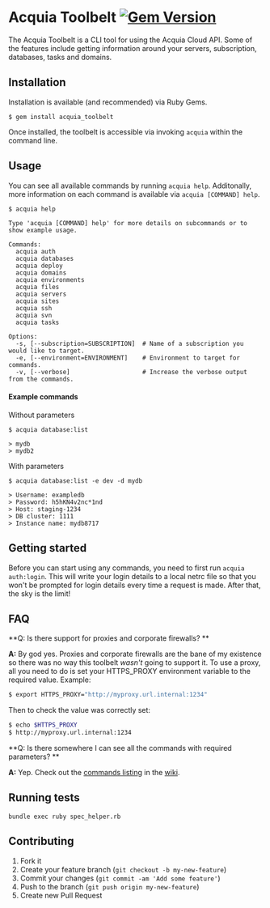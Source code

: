 # Acquia Toolbelt [![Gem Version](https://badge.fury.io/rb/acquia_toolbelt.png)](http://badge.fury.io/rb/acquia_toolbelt)

The Acquia Toolbelt is a CLI tool for using the Acquia Cloud API. Some of the
features include getting information around your servers, subscription,
databases, tasks and domains.

## Installation

Installation is available (and recommended) via Ruby Gems.

```
$ gem install acquia_toolbelt
```

Once installed, the toolbelt is accessible via invoking `acquia` within the command line.

## Usage
You can see all available commands by running `acquia help`. Additonally, more information on each command is available via `acquia [COMMAND] help`.

```
$ acquia help

Type 'acquia [COMMAND] help' for more details on subcommands or to show example usage.

Commands:
  acquia auth
  acquia databases
  acquia deploy
  acquia domains
  acquia environments
  acquia files
  acquia servers
  acquia sites
  acquia ssh
  acquia svn
  acquia tasks

Options:
  -s, [--subscription=SUBSCRIPTION]  # Name of a subscription you would like to target.
  -e, [--environment=ENVIRONMENT]    # Environment to target for commands.
  -v, [--verbose]                    # Increase the verbose output from the commands.
```

#### Example commands

Without parameters

```
$ acquia database:list

> mydb
> mydb2
```

With parameters

```
$ acquia database:list -e dev -d mydb

> Username: exampledb
> Password: h5hKN4v2nc*1nd
> Host: staging-1234
> DB cluster: 1111
> Instance name: mydb8717
```

## Getting started

Before you can start using any commands, you need to first run `acquia auth:login`. This will write your login details to a local netrc file so that you won't be prompted for login details every time a request is made. After that, the sky is the limit!

## FAQ

**Q: Is there support for proxies and corporate firewalls? **

**A:** By god yes. Proxies and corporate firewalls are the bane of my existence so there was no way this toolbelt _wasn't_ going to support it. To use a proxy, all you need to do is set your HTTPS_PROXY environment variable to the required value. Example:

```bash
$ export HTTPS_PROXY="http://myproxy.url.internal:1234"
```

Then to check the value was correctly set:

```bash
$ echo $HTTPS_PROXY
$ http://myproxy.url.internal:1234
```

**Q: Is there somewhere I can see all the commands with required parameters? **

**A:** Yep. Check out the [commands listing](https://github.com/jacobbednarz/acquia-toolbelt/wiki/Commands) in the [wiki](https://github.com/jacobbednarz/acquia-toolbelt/wiki).

## Running tests

```
bundle exec ruby spec_helper.rb
```

## Contributing

1. Fork it
2. Create your feature branch (`git checkout -b my-new-feature`)
3. Commit your changes (`git commit -am 'Add some feature'`)
4. Push to the branch (`git push origin my-new-feature`)
5. Create new Pull Request

